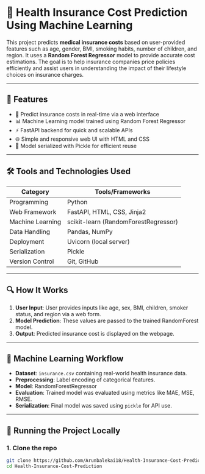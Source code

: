 # 🏥 Health Insurance Cost Prediction Using Machine Learning

This project predicts **medical insurance costs** based on user-provided features such as age, gender, BMI, smoking habits, number of children, and region. It uses a **Random Forest Regressor** model to provide accurate cost estimations. The goal is to help insurance companies price policies efficiently and assist users in understanding the impact of their lifestyle choices on insurance charges.

---

## 📌 Features

- 🚀 Predict insurance costs in real-time via a web interface
- 📊 Machine Learning model trained using Random Forest Regressor
- ⚡ FastAPI backend for quick and scalable APIs
- 🌐 Simple and responsive web UI with HTML and CSS
- 💾 Model serialized with Pickle for efficient reuse

---

## 🛠️ Tools and Technologies Used

| Category         | Tools/Frameworks                     |
|------------------|--------------------------------------|
| Programming      | Python                               |
| Web Framework    | FastAPI, HTML, CSS, Jinja2           |
| Machine Learning | scikit-learn (RandomForestRegressor) |
| Data Handling    | Pandas, NumPy                        |
| Deployment       | Uvicorn (local server)               |
| Serialization    | Pickle                               |
| Version Control  | Git, GitHub                          |

---

## 🔍 How It Works

1. **User Input**: User provides inputs like age, sex, BMI, children, smoker status, and region via a web form.
2. **Model Prediction**: These values are passed to the trained RandomForest model.
3. **Output**: Predicted insurance cost is displayed on the webpage.

---

## 🧠 Machine Learning Workflow

- **Dataset**: `insurance.csv` containing real-world health insurance data.
- **Preprocessing**: Label encoding of categorical features.
- **Model**: RandomForestRegressor
- **Evaluation**: Trained model was evaluated using metrics like MAE, MSE, RMSE.
- **Serialization**: Final model was saved using `pickle` for API use.

---

## 🚀 Running the Project Locally

### 1. Clone the repo
```bash
git clone https://github.com/Arunbalekai18/Health-Insurance-Cost-Prediction.git
cd Health-Insurance-Cost-Prediction
